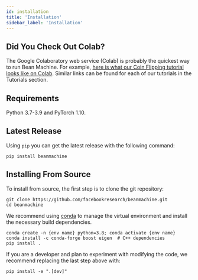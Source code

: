 ```yaml
---
id: installation
title: 'Installation'
sidebar_label: 'Installation'
---
```

<!-- @import "../../header.md" -->

## Did You Check Out Colab?
The Google Colaboratory web service (Colab) is probably the quickest way to run Bean Machine. For example, [here is what our Coin Flipping tutorial looks like on Colab](https://colab.research.google.com/github/facebookresearch/beanmachine/blob/main/tutorials/Coin_flipping.ipynb). Similar links can be found for each of our tutorials in the Tutorials section.

## Requirements
Python 3.7-3.9 and PyTorch 1.10.

## Latest Release

Using `pip` you can get the latest release with the following command:
```
pip install beanmachine
```

## Installing From Source
To install from source, the first step is to clone the git repository:
```
git clone https://github.com/facebookresearch/beanmachine.git
cd beanmachine
```

We recommend using [conda](https://docs.conda.io/en/latest/) to manage the virtual environment and install the necessary build dependencies.

```
conda create -n {env name} python=3.8; conda activate {env name}
conda install -c conda-forge boost eigen  # C++ dependencies
pip install .
```

If you are a developer and plan to experiment with modifying the code, we recommend replacing the last step above with:
```
pip install -e ".[dev]"
```
